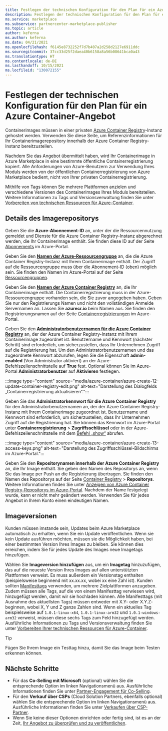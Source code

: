 ```yaml
---
title: Festlegen der technischen Konfiguration für den Plan für ein Azure Container-Angebot in Microsoft AppSource
description: Festlegen der technischen Konfiguration für den Plan für ein Azure Container-Angebot in Microsoft AppSource
ms.service: marketplace
ms.subservice: partnercenter-marketplace-publisher
ms.topic: article
author: keferna
ms.author: keferna
ms.date: 04/21/2021
ms.openlocfilehash: f6145e8732252f7d7b407a2d258d2127e6911ddc
ms.sourcegitcommit: 37cc33d25f2daea40b6158a8a56b08641bca0a43
ms.translationtype: HT
ms.contentlocale: de-DE
ms.lasthandoff: 10/15/2021
ms.locfileid: "130072155"
---
```

# <a name="set-plan-technical-configuration-for-an-azure-container-offer"></a>Festlegen der technischen Konfiguration für den Plan für ein Azure Container-Angebot

Containerimages müssen in einer privaten [Azure Container Registry](https://azure.microsoft.com/services/container-registry/)-Instanz gehostet werden. Verwenden Sie diese Seite, um Referenzinformationen für Ihr Containerimagerepository innerhalb der Azure Container Registry-Instanz bereitzustellen.

Nachdem Sie das Angebot übermittelt haben, wird Ihr Containerimage in Azure Marketplace in eine bestimmte öffentliche Containerregistrierung kopiert. Alle Anforderungen von Azure-Benutzern zur Verwendung Ihres Moduls werden von der öffentlichen Containerregistrierung von Azure Marketplace bedient, nicht von Ihrer privaten Containerregistrierung.

Mithilfe von Tags können Sie mehrere Plattformen anzielen und verschiedene Versionen des Containerimages Ihres Moduls bereitstellen. Weitere Informationen zu Tags und Versionsverwaltung finden Sie unter [Vorbereiten von technischen Ressourcen für Azure-Container](azure-container-technical-assets.md).

## <a name="image-repository-details"></a>Details des Imagerepositorys

Geben Sie die **Azure-Abonnement-ID** an, unter der die Ressourcennutzung gemeldet und Dienste für die Azure Container Registry-Instanz abgerechnet werden, die Ihr Containerimage enthält. Sie finden diese ID auf der Seite [Abonnements](https://ms.portal.azure.com/#blade/Microsoft_Azure_Billing/SubscriptionsBlade) im Azure-Portal.

Geben Sie den [**Namen der Azure-Ressourcengruppe**](../azure-resource-manager/management/manage-resource-groups-portal.md) an, die die Azure Container Registry-Instanz mit Ihrem Containerimage enthält. Der Zugriff auf die Ressourcengruppe muss über die Abonnement-ID (oben) möglich sein. Sie finden den Namen im Azure-Portal auf der Seite [Ressourcengruppen](https://ms.portal.azure.com/#blade/HubsExtension/BrowseResourceGroups).

Geben Sie den [**Namen der Azure Container Registry**](../container-registry/container-registry-intro.md) an, die Ihr Containerimage enthält. Die Containerregistrierung muss in der Azure-Ressourcengruppe vorhanden sein, die Sie zuvor angegeben haben. Geben Sie nur den Registrierungs Namen und nicht den vollständigen Anmelde Servernamen an. Lassen Sie **azurecr.io** beim Namen aus. Sie finden den Registrierungsnamen auf der Seite [Containerregistrierungen](https://ms.portal.azure.com/#blade/HubsExtension/BrowseResourceBlade/resourceType/Microsoft.ContainerRegistry%2Fregistries) im Azure-Portal.

Geben Sie den [**Administratorbenutzernamen für die Azure Container Registry**](../container-registry/container-registry-authentication.md#admin-account) an, der der Azure Container Registry-Instanz mit Ihrem Containerimage zugeordnet ist. Benutzername und Kennwort (nächster Schritt) sind erforderlich, um sicherzustellen, dass Ihr Unternehmen Zugriff auf die Registrierung hat. Um den Administratorbenutzernamen und das zugeordnete Kennwort abzurufen, legen Sie die Eigenschaft **admin-enabled** (Von Administrator aktiviert) an der Azure-Befehlszeilenschnittstelle auf **True** fest. Optional können Sie im Azure-Portal **Administratorbenutzer** auf **Aktivieren** festlegen.

:::image type="content" source="media/azure-container/azure-create-12-update-container-registry-edit.png" alt-text="Darstellung des Dialogfelds „Containerregistrierung aktualisieren“.":::

Geben Sie das **Administratorkennwort für die Azure Container Registry** für den Administratorbenutzernamen an, der der Azure Container Registry-Instanz mit Ihrem Containerimage zugeordnet ist. Benutzername und Kennwort sind erforderlich, um sicherzustellen, dass Ihr Unternehmen Zugriff auf die Registrierung hat. Sie können das Kennwort im Azure-Portal unter **Containerregistrierung** > **Zugriffsschlüssel** oder in der Azure-Befehlszeilenschnittstelle mit dem [Befehl „show“](/cli/azure/acr/credential#az-acr-credential-show) abrufen.

:::image type="content" source="media/azure-container/azure-create-13-access-keys.png" alt-text="Darstellung des Zugriffsschlüssel-Bildschirms im Azure-Portal.":::

Geben Sie den **Repositorynamen innerhalb der Azure Container Registry** an, die Ihr Image enthält. Sie geben den Namen des Repositorys an, wenn Sie das Image per Push an die Registrierung übertragen. Sie finden den Namen des Repositorys auf der Seite [Container Registry](https://azure.microsoft.com/services/container-registry/) > **Repositorys**. Weitere Informationen finden Sie unter [Anzeigen von Azure Container Registry-Repositorys im Azure-Portal](../container-registry/container-registry-repositories.md). Nachdem der Name festgelegt wurde, kann er nicht mehr geändert werden. Verwenden Sie für jedes Angebot in Ihrem Konto einen eindeutigen Namen.

## <a name="image-versions"></a>Imageversionen

Kunden müssen imstande sein, Updates beim Azure Marketplace automatisch zu erhalten, wenn Sie ein Update veröffentlichen. Wenn sie kein Update ausführen möchten, müssen sie die Möglichkeit haben, bei einer bestimmten Version Ihres Images zu bleiben. Sie können dies erreichen, indem Sie für jedes Update des Images neue Imagetags hinzufügen.

Wählen Sie **Imageversion hinzufügen** aus, um ein **Imagetag** hinzuzufügen, das auf die neueste Version Ihres Images auf allen unterstützten Plattformen verweist. Es muss außerdem ein Versionstag enthalten (beispielsweise beginnend mit xx.xx.xx, wobei xx eine Zahl ist). Kunden sollten [Manifesttags](https://github.com/estesp/manifest-tool) verwenden, um mehrere Zielplattformen anzugeben. Zudem müssen alle Tags, auf die von einem Manifesttag verwiesen wird, hinzugefügt werden, damit wir sie hochladen können. Alle Manifesttags (mit Ausnahme des aktuellsten Tags) müssen entweder mit X.Y- oder X.Y.Z- beginnen, wobei X, Y und Z ganze Zahlen sind. Wenn ein aktuelles Tag beispielsweise auf `1.0.1-linux-x64`, `1.0.1-linux-arm32` und `1.0.1-windows-arm32` verweist, müssen diese sechs Tags zum Feld hinzugefügt werden. Ausführliche Informationen zu Tags und Versionsverwaltung finden Sie unter [Vorbereiten Ihrer technischen Ressourcen für Azure-Container](azure-container-technical-assets.md).

> [!TIP]
> Fügen Sie Ihrem Image ein Testtag hinzu, damit Sie das Image beim Testen erkennen können.

<!-- possible future restore

## Samples

These examples show how the plan listing fields appear in different views.

These are the fields in Azure Marketplace when viewing plan details:

:::image type="content" source="media/azure-container/azure-create-10-plan-details-mtplc.png" alt-text="Illustrates the fields you see when viewing plan details in Azure Marketplace.":::

These are plan details on the Azure portal:

:::image type="content" source="media/azure-container/azure-create-11-plan-details-portal.png" alt-text="Illustrates plan details on the Azure portal.":::

Select **Save draft**, then **← Plan overview**  in the left-nav menu to return to the plan overview page.
-->
## <a name="next-steps"></a>Nächste Schritte

- Für das **Co-Selling mit Microsoft** (optional) wählen Sie die entsprechende Option im linken Navigationsmenü aus. Ausführliche Informationen finden Sie unter [Partner-Engagement für Co-Selling](./co-sell-overview.md).
- Für den **Verkauf über CSPs** (Cloud Solution Partners, ebenfalls optional) wählen Sie die entsprechende Option im linken Navigationsmenü aus. Ausführliche Informationen finden Sie unter [Verkaufen über CSP-Partner](cloud-solution-providers.md).
- Wenn Sie keine dieser Optionen einrichten oder fertig sind, ist es an der Zeit, [Ihr Angebot zu überprüfen und zu veröffentlichen](review-publish-offer.md).